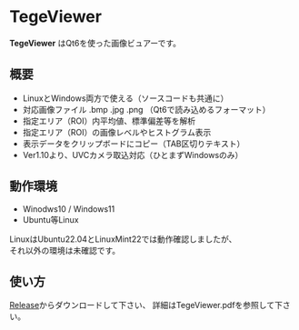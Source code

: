 TegeViewer
===========
**TegeViewer** はQt6を使った画像ビュアーです。

## 概要
- LinuxとWindows両方で使える（ソースコードも共通に）
- 対応画像ファイル .bmp .jpg .png （Qt6で読み込めるフォーマット）
- 指定エリア（ROI）内平均値、標準偏差等を解析
- 指定エリア（ROI）の画像レベルやヒストグラム表示
- 表示データをクリップボードにコピー（TAB区切りテキスト）
- Ver1.10より、UVCカメラ取込対応（ひとまずWindowsのみ）
## 動作環境
- Winodws10 / Windows11
- Ubuntu等Linux

LinuxはUbuntu22.04とLinuxMint22では動作確認しましたが、  
それ以外の環境は未確認です。

## 使い方
[Release](https://github.com/immengineer/TegeViewer/releases)からダウンロードして下さい、
詳細はTegeViewer.pdfを参照して下さい。
